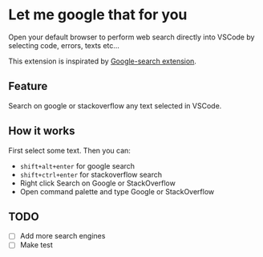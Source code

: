 # Let me google that for you

Open your default browser to perform web search directly into VSCode by selecting code, errors, texts etc...

This extension is inspirated by [Google-search extension](https://marketplace.visualstudio.com/items?itemName=kameshkotwani.google-search).
## Feature

Search on google or stackoverflow any text selected in VSCode.

## How it works

First select some text.
Then you can:

- `shift+alt+enter` for google search
- `shift+ctrl+enter` for stackoverflow search
- Right click Search on Google or StackOverflow
- Open command palette and type Google or StackOverflow

## TODO

- [ ] Add more search engines
- [ ] Make test
